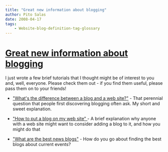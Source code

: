 ```yaml
---
title: "Great new information about blogging"
author: Pito Salas
date: 2008-04-17
tags:
    - Website-blog-definition-tag-glossary
---
```

# [Great new information about blogging](None)




I just wrote a few brief tutorials that I thought might be of interest to you
and, well, everyone. Please check them out - if you find them useful, please
pass them on to your friends!

  * ["What's the difference between a blog and a web site?"](<http://www.squidoo.com/differenceblogandwebsite/>) - That perennial question that people first discovering blogging often ask. My short and sweet explanation.

  * ["How to put a blog on my web site" ](<http://www.squidoo.com/blogonwebsite/>)- A brief explanation why anyone with a web site might want to consider adding a blog to it, and how you might do that

  * ["What are the best news blogs"](<http://www.squidoo.com/bestnewsblogs/>) - How do you go about finding the best blogs about current events?


